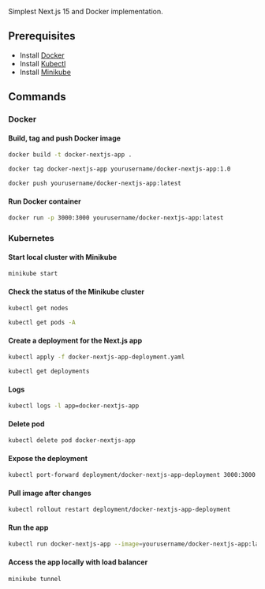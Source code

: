 Simplest Next.js 15 and Docker implementation.

## Prerequisites

- Install [Docker](https://docs.docker.com/get-docker/)
- Install [Kubectl](https://kubernetes.io/docs/tasks/tools/) 
- Install [Minikube](https://minikube.sigs.k8s.io/docs/start/)

## Commands

### Docker

#### Build, tag and push Docker image

```bash
docker build -t docker-nextjs-app .
```

```bash
docker tag docker-nextjs-app yourusername/docker-nextjs-app:1.0
```

```bash
docker push yourusername/docker-nextjs-app:latest
```

#### Run Docker container

```bash
docker run -p 3000:3000 yourusername/docker-nextjs-app:latest
```

### Kubernetes

#### Start local cluster with Minikube

```bash
minikube start
```

#### Check the status of the Minikube cluster

```bash
kubectl get nodes
```

```bash
kubectl get pods -A
```

#### Create a deployment for the Next.js app

```bash
kubectl apply -f docker-nextjs-app-deployment.yaml
```

```bash
kubectl get deployments
```

#### Logs

```bash
kubectl logs -l app=docker-nextjs-app
```

#### Delete pod

```bash
kubectl delete pod docker-nextjs-app
```

#### Expose the deployment

```bash
kubectl port-forward deployment/docker-nextjs-app-deployment 3000:3000
```

#### Pull image after changes

```bash
kubectl rollout restart deployment/docker-nextjs-app-deployment
```

#### Run the app

```bash
kubectl run docker-nextjs-app --image=yourusername/docker-nextjs-app:latest --port=3000
```

#### Access the app locally with load balancer

```bash
minikube tunnel
```
